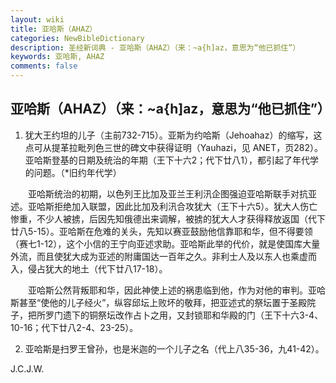 ```yaml
---
layout: wiki
title: 亚哈斯（AHAZ）
categories: NewBibleDictionary
description: 圣经新词典 - 亚哈斯（AHAZ）（来：~a{h]az，意思为“他已抓住”）
keywords: 亚哈斯, AHAZ
comments: false
---
```


## 亚哈斯（AHAZ）（来：~a{h]az，意思为“他已抓住”）

1. 犹大王约坦的儿子（主前732-715）。亚斯为约哈斯（Jehoahaz）的缩写，这点可从提革拉毗列色三世的碑文中获得证明（Yauhazi，见 ANET，页282）。亚哈斯登基的日期及统治的年期（王下十六2；代下廿八1），都引起了年代学的问题。（*旧约年代学）

 　　亚哈斯统治的初期，以色列王比加及亚兰王利汛企图强迫亚哈斯联手对抗亚述。亚哈斯拒绝加入联盟，因此比加及利汛合攻犹大（王下十六5）。犹大人伤亡惨重，不少人被掳，后因先知俄德出来调解，被掳的犹大人才获得释放返国（代下廿八5-15）。亚哈斯在危难的关头，先知以赛亚鼓励他信靠耶和华，但不得要领（赛七1-12），这个小信的王宁向亚述求助。亚哈斯此举的代价，就是使国库大量外流，而且使犹大成为亚述的附庸国达一百年之久。非利士人及以东人也乘虚而入，侵占犹大的地土（代下廿八17-18）。

 　　亚哈斯公然背叛耶和华，因此神使上述的祸患临到他，作为对他的审判。亚哈斯甚至“使他的儿子经火”，纵容邱坛上败坏的敬拜，把亚述式的祭坛置于圣殿院子，把所罗门遗下的铜祭坛改作占卜之用，又封锁耶和华殿的门（王下十六3-4、10-16；代下廿八2-4、23-25）。

2. 亚哈斯是扫罗王曾孙，也是米迦的一个儿子之名（代上八35-36，九41-42）。

J.C.J.W.









